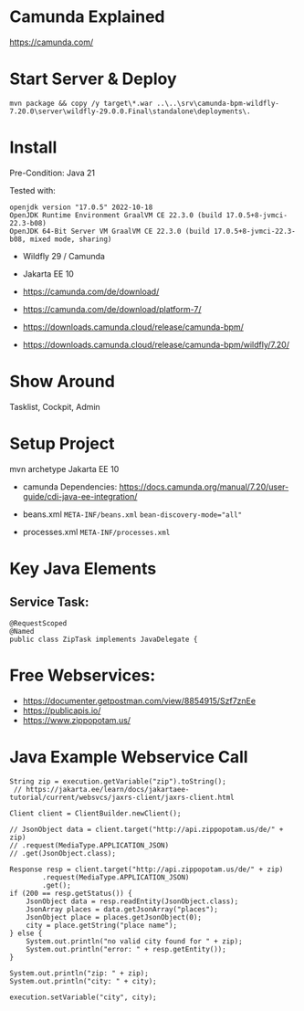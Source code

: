 # Camunda Explained
https://camunda.com/


# Start Server & Deploy

    mvn package && copy /y target\*.war ..\..\srv\camunda-bpm-wildfly-7.20.0\server\wildfly-29.0.0.Final\standalone\deployments\.

	
# Install

Pre-Condition: Java 21 

Tested with:

    openjdk version "17.0.5" 2022-10-18
    OpenJDK Runtime Environment GraalVM CE 22.3.0 (build 17.0.5+8-jvmci-22.3-b08)
    OpenJDK 64-Bit Server VM GraalVM CE 22.3.0 (build 17.0.5+8-jvmci-22.3-b08, mixed mode, sharing)


* Wildfly 29 / Camunda 
* Jakarta EE 10

* https://camunda.com/de/download/
* https://camunda.com/de/download/platform-7/
* https://downloads.camunda.cloud/release/camunda-bpm/
* https://downloads.camunda.cloud/release/camunda-bpm/wildfly/7.20/


# Show Around

Tasklist, Cockpit, Admin

# Setup Project

mvn archetype Jakarta EE 10

* camunda Dependencies: https://docs.camunda.org/manual/7.20/user-guide/cdi-java-ee-integration/

* beans.xml `META-INF/beans.xml`  `bean-discovery-mode="all"`
* processes.xml `META-INF/processes.xml`


# Key Java Elements

## Service Task: 

```
@RequestScoped 
@Named 
public class ZipTask implements JavaDelegate {
```


# Free Webservices: 

* https://documenter.getpostman.com/view/8854915/Szf7znEe
* https://publicapis.io/
* https://www.zippopotam.us/


# Java Example Webservice Call

```
String zip = execution.getVariable("zip").toString();
 // https://jakarta.ee/learn/docs/jakartaee-tutorial/current/websvcs/jaxrs-client/jaxrs-client.html
   
Client client = ClientBuilder.newClient();

// JsonObject data = client.target("http://api.zippopotam.us/de/" + zip)
// .request(MediaType.APPLICATION_JSON)
// .get(JsonObject.class);

Response resp = client.target("http://api.zippopotam.us/de/" + zip)
        .request(MediaType.APPLICATION_JSON)
        .get();
if (200 == resp.getStatus()) {
    JsonObject data = resp.readEntity(JsonObject.class);
    JsonArray places = data.getJsonArray("places");
    JsonObject place = places.getJsonObject(0);
    city = place.getString("place name");
} else {
    System.out.println("no valid city found for " + zip);
    System.out.println("error: " + resp.getEntity());
}

System.out.println("zip: " + zip);
System.out.println("city: " + city);

execution.setVariable("city", city);


